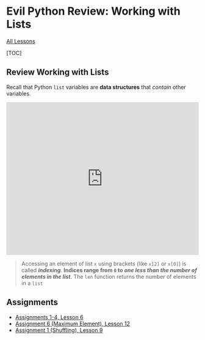 # Evil Python Review: Working with Lists

[All Lessons](https://zsiegel92.github.io/evilpython/)

[TOC]


## Review Working with Lists

Recall that Python `list` variables are **data structures** that *contain* other variables.

<iframe height="400px" width="100%" src="https://repl.it/@ZSiegel/Listsindexingslicing?lite=true" scrolling="no" frameborder="no" allowtransparency="true" allowfullscreen="true" sandbox="allow-forms allow-pointer-lock allow-popups allow-same-origin allow-scripts allow-modals"></iframe>

> Accessing an element of list `x` using brackets (like `x[2]` or `x[0]`) is called ***indexing***. **Indices range from `0` to *one less than the number of elements in the list***.
> The `len` function returns the number of elements in a `list`


## Assignments

* [Assignments 1-4, Lesson 6](https://zsiegel92.github.io/Eitan_S/Lessons/Lesson_6_Lists/Python6.html#assignment)
* [Assignment 6 (Maximum Element), Lesson 12](https://zsiegel92.github.io/Eitan_S/Lessons/Lesson_12_Challenges_2/Python12.html#assignments)
* [Assignment 1 (Shuffling), Lesson 9](https://zsiegel92.github.io/Eitan_S/Lessons/Lesson_9_Sorting/Python9.html#assignment)
